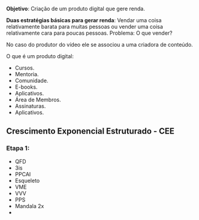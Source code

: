 **Objetivo**: Criação de um produto digital que gere renda.

**Duas estratégias básicas para gerar renda**: Vendar uma coisa relativamente barata para muitas pessoas ou vender uma coisa relativamente cara para poucas pessoas. Problema: O que vender? 

No caso do produtor do vídeo ele se associou a uma criadora de conteúdo.

O que é um produto digital:
- Cursos.
- Mentoria.
- Comunidade.
- E-books.
- Aplicativos.
- Área de Membros.
- Assinaturas.
- Aplicativos.

## Crescimento Exponencial Estruturado - CEE
### Etapa 1:
- QFD
- 3is
- PPCAI
- Esqueleto
- VME
- VVV
- PPS
- Mandala 2x
- 